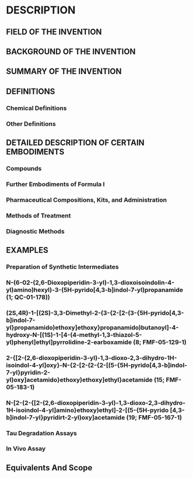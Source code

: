 # DESCRIPTION

## FIELD OF THE INVENTION

## BACKGROUND OF THE INVENTION

## SUMMARY OF THE INVENTION

## DEFINITIONS

### Chemical Definitions

### Other Definitions

## DETAILED DESCRIPTION OF CERTAIN EMBODIMENTS

### Compounds

### Further Embodiments of Formula I

### Pharmaceutical Compositions, Kits, and Administration

### Methods of Treatment

### Diagnostic Methods

## EXAMPLES

### Preparation of Synthetic Intermediates

### N-(6-02-(2,6-Dioxopiperidin-3-yl)-1,3-dioxoisoindolin-4-yl)amino)hexyl)-3-(5H-pyrido[4,3-b]indol-7-yl)propanamide (1; QC-01-178))

### (2S,4R)-1-[(2S)-3,3-Dimethyl-2-(3-{2-[2-(3-{5H-pyrido[4,3-b]indol-7-yl}propanamido)ethoxy]ethoxy}propanamido)butanoyl]-4-hydroxy-N-[(1S)-1-[4-(4-methyl-1,3-thiazol-5-yl)phenyl]ethyl]pyrrolidine-2-earboxamide (8; FMF-05-129-1)

### 2-{[2-(2,6-dioxopiperidin-3-yl)-1,3-dioxo-2,3-dihydro-1H-isoindol-4-yl]oxy}-N-{2-[2-(2-{2-[(5-{5H-pyrido[4,3-b]indol-7-yl}pyridin-2-yl)oxy]acetamido}ethoxy)ethoxy]ethyl}acetamide (15; FMF-05-183-1)

### N-[2-(2-{[2-(2,6-dioxopiperidin-3-yl)-1,3-dioxo-2,3-dihydro-1H-isoindol-4-yl]amino}ethoxy)ethyl]-2-[(5-{5H-pyrido [4,3-b]indol-7-yl}pyridirt-2-yl)oxy]acetamide (19; FMF-05-167-1)

### Tau Degradation Assays

### In Vivo Assay

## Equivalents And Scope

